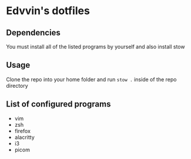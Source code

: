# Edvvin's dotfiles

## Dependencies
You must install all of the listed programs by yourself and also install stow

## Usage
Clone the repo into your home folder and run `stow .` inside of the repo directory

## List of configured programs

- vim
- zsh
- firefox
- alacritty
- i3
- picom
